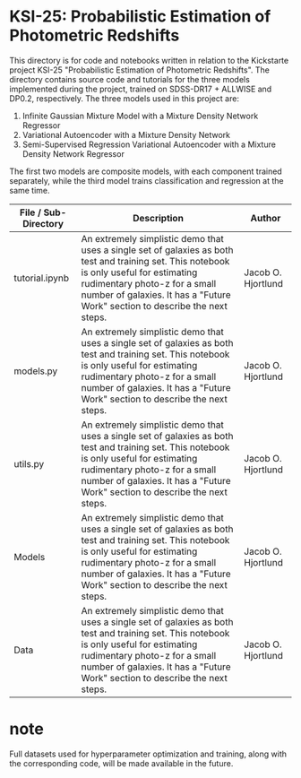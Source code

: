 # KSI-25: Probabilistic Estimation of Photometric Redshifts

This directory is for code and notebooks written in relation to the Kickstarte project KSI-25 "Probabilistic Estimation of Photometric Redshifts". The directory contains source code and tutorials for the three models implemented during the project, trained on SDSS-DR17 + ALLWISE and DP0.2, respectively. The three models used in this project are:

1. Infinite Gaussian Mixture Model with a Mixture Density Network Regressor
2. Variational Autoencoder with a Mixture Density Network
3. Semi-Supervised Regression Variational Autoencoder with a Mixture Density Network Regressor

The first two models are composite models, with each component trained separately, while the third model trains classification and regression at the same time.

| File / Sub-Directory | Description | Author |
|---|---|---|
| tutorial.ipynb | An extremely simplistic demo that uses a single set of galaxies as both test and training set. This notebook is only useful for estimating rudimentary photo-z for a small number of galaxies. It has a "Future Work" section to describe the next steps. | Jacob O. Hjortlund |
| models.py | An extremely simplistic demo that uses a single set of galaxies as both test and training set. This notebook is only useful for estimating rudimentary photo-z for a small number of galaxies. It has a "Future Work" section to describe the next steps. | Jacob O. Hjortlund |
| utils.py | An extremely simplistic demo that uses a single set of galaxies as both test and training set. This notebook is only useful for estimating rudimentary photo-z for a small number of galaxies. It has a "Future Work" section to describe the next steps. | Jacob O. Hjortlund |
| Models | An extremely simplistic demo that uses a single set of galaxies as both test and training set. This notebook is only useful for estimating rudimentary photo-z for a small number of galaxies. It has a "Future Work" section to describe the next steps. | Jacob O. Hjortlund |
| Data | An extremely simplistic demo that uses a single set of galaxies as both test and training set. This notebook is only useful for estimating rudimentary photo-z for a small number of galaxies. It has a "Future Work" section to describe the next steps. | Jacob O. Hjortlund |


# note

Full datasets used for hyperparameter optimization and training, along with the corresponding code, will be made available in the future.